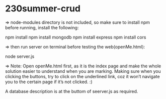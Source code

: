 # 230summer-crud

=>
node-modules directory is not included, so make sure to install npm before running, install the following:

npm install
npm install mongodb
npm install express
npm install cors


=>
then run server on terminal before testing the web(openMe.html):

node server.js


=>
Note:
Open openMe.html first, as it is the index page and 
make the whole solution easier to understand when you are marking. 
Making sure when you clicking the buttons, try to click on the underlined link, 
coz it won’t navigate you to the certain page if it’s not clicked. :)

A database description is at the buttom of seerver.js as required. 

